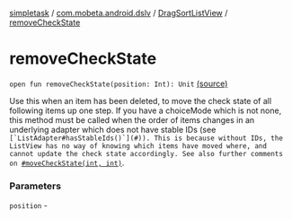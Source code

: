 [simpletask](../../index.md) / [com.mobeta.android.dslv](../index.md) / [DragSortListView](index.md) / [removeCheckState](.)

# removeCheckState

`open fun removeCheckState(position: Int): Unit` [(source)](https://github.com/mpcjanssen/simpletask-android/blob/master/src/main/java/com/mobeta/android/dslv/DragSortListView.java#L2673)

Use this when an item has been deleted, to move the check state of all following items up one step. If you have a choiceMode which is not none, this method must be called when the order of items changes in an underlying adapter which does not have stable IDs (see ``[`ListAdapter#hasStableIds()`](#)). This is because without IDs, the ListView has no way of knowing which items have moved where, and cannot update the check state accordingly. See also further comments on ``[`#moveCheckState(int, int)`](#).

### Parameters

`position` - 